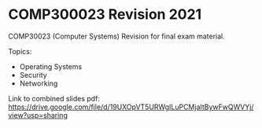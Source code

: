 # COMP300023 Revision 2021
COMP30023 (Computer Systems) Revision for final exam material.

Topics: 
- Operating Systems
- Security
- Networking

Link to combined slides pdf: https://drive.google.com/file/d/19UXOpVT5URWgILuPCMjaItBywFwQWVYj/view?usp=sharing
